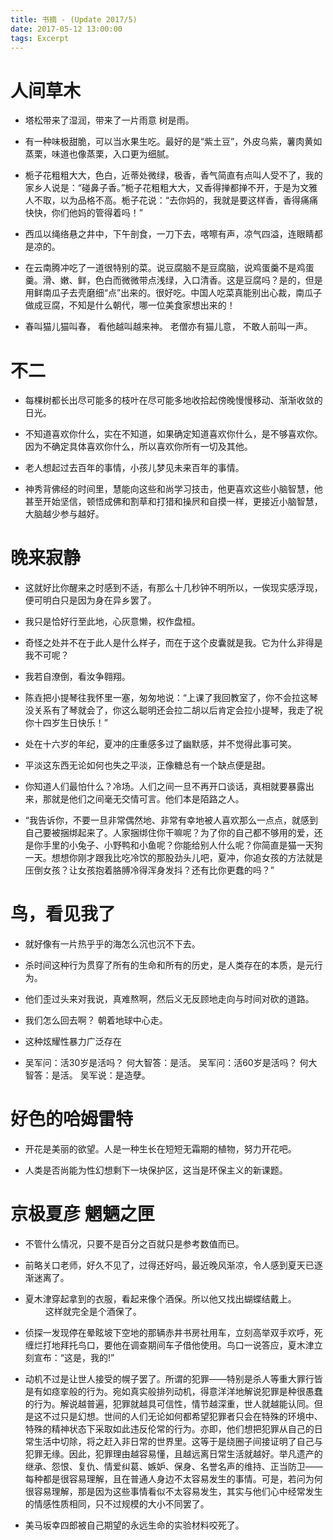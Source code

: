 ```yaml
---
title: 书摘 - (Update 2017/5)
date: 2017-05-12 13:00:00
tags: Excerpt
---
```


# 人间草木

- 塔松带来了湿润，带来了一片雨意 树是雨。

- 有一种味极甜脆，可以当水果生吃。最好的是“紫土豆”，外皮乌紫，薯肉黄如蒸栗，味道也像蒸栗，入口更为细腻。

- 栀子花粗粗大大，色白，近蒂处微绿，极香，香气简直有点叫人受不了，我的家乡人说是：“碰鼻子香。”栀子花粗粗大大，又香得掸都掸不开，于是为文雅人不取，以为品格不高。栀子花说：“去你妈的，我就是要这样香，香得痛痛快快，你们他妈的管得着吗！”

- 西瓜以绳络悬之井中，下午剖食，一刀下去，喀嚓有声，凉气四溢，连眼睛都是凉的。

- 在云南腾冲吃了一道很特别的菜。说豆腐脑不是豆腐脑，说鸡蛋羹不是鸡蛋羹。滑、嫩、鲜，色白而微微带点浅绿，入口清香。这是豆腐吗？是的，但是用鲜南瓜子去壳磨细“点”出来的。很好吃。中国人吃菜真能别出心裁，南瓜子做成豆腐，不知是什么朝代，哪一位美食家想出来的！

- 春叫猫儿猫叫春， 看他越叫越来神。 老僧亦有猫儿意， 不敢人前叫一声。

# 不二

- 每棵树都长出尽可能多的枝叶在尽可能多地收拾起傍晚慢慢移动、渐渐收敛的日光。

- 不知道喜欢你什么，实在不知道，如果确定知道喜欢你什么，是不够喜欢你。因为不确定具体喜欢你什么，所以喜欢你所有一切及其他。

- 老人想起过去百年的事情，小孩儿梦见未来百年的事情。

- 神秀背佛经的时间里，慧能向这些和尚学习技击，他更喜欢这些小脑智慧，他甚至开始坚信，顿悟成佛和割草和打猎和操屄和自摸一样，更接近小脑智慧，大脑越少参与越好。

# 晚来寂静

- 这就好比你醒来之时感到不适，有那么十几秒钟不明所以，一俟现实感浮现，便可明白只是因为身在异乡罢了。

- 我只是恰好行至此地，心灰意懒，权作盘桓。

- 奇怪之处并不在于此人是什么样子，而在于这个皮囊就是我。它为什么非得是我不可呢？

- 我若自潦倒，看汝争翱翔。

- 陈垚把小提琴往我怀里一塞，匆匆地说：“上课了我回教室了，你不会拉这琴没关系有了琴就会了，你这么聪明还会拉二胡以后肯定会拉小提琴，我走了祝你十四岁生日快乐！”

- 处在十六岁的年纪，夏冲的庄重感多过了幽默感，并不觉得此事可笑。

- 平淡这东西无论如何也失之平淡，正像糖总有一个缺点便是甜。

- 你知道人们最怕什么？冷场。人们之间一旦不再开口谈话，真相就要暴露出来，那就是他们之间毫无交情可言。他们本是陌路之人。

- “我告诉你，不要一旦非常偶然地、非常有幸地被人喜欢那么一点点，就感到自己要被捆绑起来了。人家捆绑住你干嘛呢？为了你的自己都不够用的爱，还是你手里的小兔子、小野鸭和小鱼呢？你能给别人什么呢？你简直是猫一天狗一天。想想你刚才跟我比吃冷饮的那股劲头儿吧，夏冲，你追女孩的方法就是压倒女孩？让女孩抱着胳膊冷得浑身发抖？还有比你更蠢的吗？”

# 鸟，看见我了

- 就好像有一片热乎乎的海怎么沉也沉不下去。

- 杀时间这种行为贯穿了所有的生命和所有的历史，是人类存在的本质，是元行为。

- 他们歪过头来对我说，真难熬啊，然后义无反顾地走向与时间对砍的道路。

- 我们怎么回去啊？ 朝着地球中心走。

- 这种炫耀性暴力广泛存在

- 吴军问：活30岁是活吗？ 何大智答：是活。 吴军问：活60岁是活吗？ 何大智答：是活。 吴军说：是造孽。

# 好色的哈姆雷特

- 开花是美丽的欲望。人是一种生长在短短无霜期的植物，努力开花吧。

- 人类是否尚能为性幻想剩下一块保护区，这当是环保主义的新课题。

# 京极夏彦 魍魉之匣

- 不管什么情况，只要不是百分之百就只是参考数值而已。

- 前略关口老师，好久不见了，过得还好吗，最近晚风渐凉，令人感到夏天已逐渐迷离了。

- 夏木津穿起拿到的衣服，看起来像个酒保。所以他又找出蝴蝶结戴上。 　　
  这样就完全是个酒保了。

- 侦探一发现停在晕眩坡下空地的那辆赤井书房社用车，立刻高举双手欢呼，死缠烂打地拜托鸟口，要他在调查期间车子借他使用。鸟口一说答应，夏木津立刻宣布：“这是，我的!”

- 动机不过是让世人接受的幌子罢了。所谓的犯罪――特别是杀人等重大罪行皆是有如痉挛般的行为。宛如真实般排列动机，得意洋洋地解说犯罪是种很愚蠢的行为。解说越普遍，犯罪就越具可信性，情节越深重，世人就越能认同。但是这不过只是幻想。世间的人们无论如何都希望犯罪者只会在特殊的环境中、特殊的精神状态下采取如此违反伦常的行为。亦即，他们想把犯罪从自己的日常生活中切除，将之赶入非日常的世界里。这等于是绕圈子间接证明了自己与犯罪无缘。因此，犯罪理由越容易懂，且越远离日常生活就越好。举凡遗产的继承、怨恨、复仇、情爱纠葛、嫉妒、保身、名誉名声的维持、正当防卫――每种都是很容易理解，且在普通人身边不太容易发生的事情。可是，若问为何很容易理解，那是因为这些事情看似不太容易发生，其实与他们心中经常发生的情感性质相同，只不过规模的大小不同罢了。

- 美马坂幸四郎被自己期望的永远生命的实验材料咬死了。